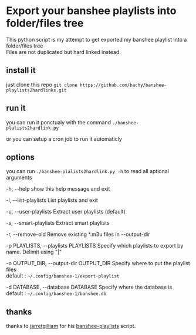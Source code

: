 # Export your banshee playlists into folder/files tree

This python script is my attempt to get exported my banshee playlist into a folder/files tree    
Files are not duplicated but hard linked instead.

## install it
just clone this repo
```git clone https://github.com/bachy/banshee-playlists2hardlinks.git```

## run it
you can run it ponctualy with the command ```./banshee-plalists2hardlink.py```

or you can setup a cron job to run it automaticly


## options
you can run ```./banshee-plalists2hardlink.py -h``` to read all aptional arguments   

  -h, --help show this help message and exit    

  -l, --list-playlists  List playlists and exit   

  -u, --user-playlists  Extract user playlists (default)     

  -s, --smart-playlists  Extract smart playlists     

  -r, --remove-old  Remove existing *.m3u files in --output-dir   

  -p PLAYLISTS, --playlists PLAYLISTS Specify which playlists to export by name. Delimit using "|"    

  -o OUTPUT_DIR, --output-dir OUTPUT_DIR Specify where to put the playlist files   
default :  `~/.config/banshee-1/export-playlist`

  -d DATABASE, --database DATABASE Specify where the database is   
default :  `~/.config/banshee-1/banshee.db`


## thanks
thanks to [jarretgilliam](https://github.com/jarrettgilliam) for his [banshee-playlists](https://github.com/jarrettgilliam/banshee-playlists) script.





